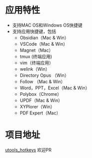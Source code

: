 # 应用特性
- 支持MAC OS和Windows OS快捷键
- 支持应用快捷键，包括
  - Obsidian（Mac & Win）
  - VSCode（Mac & Win）
  - Magnet（Mac）
  - tmux (终端应用)
  - vim（终端应用）
  - welink（Win）
  - Directory Opus （Win）
  - Follow （Mac & Win）
  - Word，PPT，Excel（Mac & Win）
  - Polybox（Chrome）
  - UPDF（Mac & Win）
  - XYPlorer（Win）
  - PDF Expert（Mac）

# 项目地址
[utools_hotkeys](https://github.com/zhougy0717/utools_hotkeys)
欢迎PR